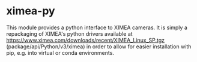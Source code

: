 # ximea-py

This module provides a python interface to XIMEA cameras. It is simply a repackaging of XIMEA's python drivers available at https://www.ximea.com/downloads/recent/XIMEA_Linux_SP.tgz (package/api/Python/v3/ximea) in order to allow for easier installation with pip, e.g. into virtual or conda environments.
